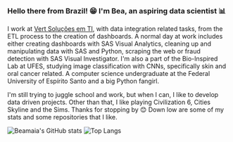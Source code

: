 ### Hello there from Brazil! 😁 I'm Bea, an aspiring data scientist 📊

I work at [Vert Soluções em TI]([https://www.vert.com.br/), with data integration related tasks, from the ETL process to the creation of dashboards. A normal day at work includes either creating dashboards with SAS Visual Analytics, cleaning up and manipulating data with SAS and Python, scraping the web or fraud detection with SAS Visual Investigator. I'm also a part of the Bio-Inspired Lab at UFES, studying image classification with CNNs, specifically skin and oral cancer related. A computer science undergraduate at the Federal University of Espírito Santo and a big Python fangirl. 

I'm still trying to juggle school and work, but when I can, I like to develop data driven projects. Other than that, I like playing Civilization 6, Cities Skyline and the Sims. Thanks for stopping by 😊 Down low are some of my stats and some repositories that I like. 

![Beamaia's GitHub stats](https://github-readme-stats.vercel.app/api?username=beamaia&show_icons=true&theme=tokyonight&hide_border=true&count_private=true)
![Top Langs](https://github-readme-stats.vercel.app/api/top-langs/?username=beamaia&theme=tokyonight&layout=compact&hide_border=true)
